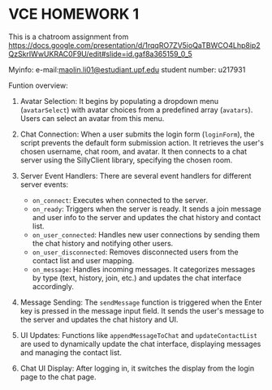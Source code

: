 # VCE HOMEWORK 1
This is a chatroom assignment from https://docs.google.com/presentation/d/1rqqRO7ZV5ioQaTBWCO4Lhp8ip2QzSkrIWwUKRAC0F9U/edit#slide=id.gaf8a365159_0_5

Myinfo:
e-mail:maolin.li01@estudiant.upf.edu
student number: u217931

Funtion overview:

1. Avatar Selection: It begins by populating a dropdown menu (`avatarSelect`) with avatar choices from a predefined array (`avatars`). Users can select an avatar from this menu.

2. Chat Connection: When a user submits the login form (`loginForm`), the script prevents the default form submission action. It retrieves the user's chosen username, chat room, and avatar. It then connects to a chat server using the SillyClient library, specifying the chosen room.

3. Server Event Handlers: There are several event handlers for different server events:
   - `on_connect`: Executes when connected to the server.
   - `on_ready`: Triggers when the server is ready. It sends a join message and user info to the server and updates the chat history and contact list.
   - `on_user_connected`: Handles new user connections by sending them the chat history and notifying other users.
   - `on_user_disconnected`: Removes disconnected users from the contact list and user mapping.
   - `on_message`: Handles incoming messages. It categorizes messages by type (text, history, join, etc.) and updates the chat interface accordingly.

4. Message Sending: The `sendMessage` function is triggered when the Enter key is pressed in the message input field. It sends the user's message to the server and updates the chat history and UI.

5. UI Updates: Functions like `appendMessageToChat` and `updateContactList` are used to dynamically update the chat interface, displaying messages and managing the contact list.

6. Chat UI Display: After logging in, it switches the display from the login page to the chat page.

